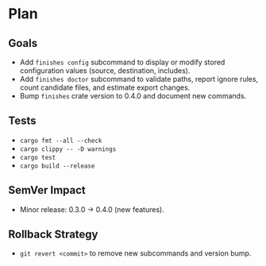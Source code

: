 # Plan

## Goals
- Add `finishes config` subcommand to display or modify stored configuration values (source, destination, includes).
- Add `finishes doctor` subcommand to validate paths, report ignore rules, count candidate files, and estimate export changes.
- Bump `finishes` crate version to 0.4.0 and document new commands.

## Tests
- `cargo fmt --all --check`
- `cargo clippy -- -D warnings`
- `cargo test`
- `cargo build --release`

## SemVer Impact
- Minor release: 0.3.0 → 0.4.0 (new features).

## Rollback Strategy
- `git revert <commit>` to remove new subcommands and version bump.
